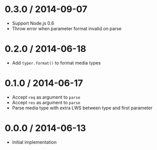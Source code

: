 0.3.0 / 2014-09-07
==================

* Support Node.js 0.6
* Throw error when parameter format invalid on parse

0.2.0 / 2014-06-18
==================

* Add `typer.format()` to format media types

0.1.0 / 2014-06-17
==================

* Accept `req` as argument to `parse`
* Accept `res` as argument to `parse`
* Parse media type with extra LWS between type and first parameter

0.0.0 / 2014-06-13
==================

* Initial implementation
